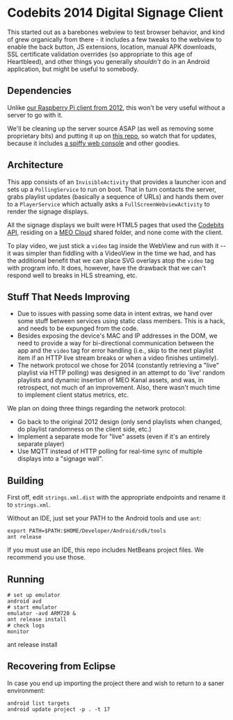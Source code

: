 # Codebits 2014 Digital Signage Client

This started out as a barebones webview to test browser behavior, and kind of grew organically from there - it includes a few tweaks to the webview to enable the back button, JS extensions, location, manual APK downloads, SSL certificate validation overrides (so appropriate to this age of Heartbleed), and other things you generally _shouldn't_ do in an Android application, but might be useful to somebody.

## Dependencies

Unlike [our Raspberry Pi client from 2012][dsc], this won't be very useful without a server to go with it. 

We'll be cleaning up the server source ASAP (as well as removing some proprietary bits) and putting it up on [this repo][dss], so watch that for updates, because it includes [a spiffy web console][cb] and other goodies.

## Architecture

This app consists of an `InvisibleActivity` that provides a launcher icon and sets up a `PollingService` to run on boot. That in turn contacts the server, grabs playlist updates (basically a sequence of URLs) and hands them over to a `PlayerService` which actually asks a `FullScreenWebviewActivity` to render the signage displays.

All the signage displays we built were HTML5 pages that used the [Codebits API][api], residing on a [MEO Cloud][mc] shared folder, and none come with the client.

To play video, we just stick a `video` tag inside the WebView and run with it -- it was simpler than fiddling with a VideoView in the time we had, and has the additional benefit that we can place SVG overlays atop the `video` tag with program info. It does, however, have the drawback that we can't respond well to breaks in HLS streaming, etc.

## Stuff That Needs Improving

* Due to issues with passing some data in intent extras, we hand over some stuff between services using static class members. This is a hack, and needs to be expunged from the code.
* Besides exposing the device's MAC and IP addresses in the DOM, we need to provide a way for bi-directional communication between the app and the `video` tag for error handling (i.e., skip to the next playlist item if an HTTP live stream breaks or when a video finishes untimely).
* The network protocol we chose for 2014 (constantly retrieving a "live" playlist via HTTP polling) was designed in an attempt to do 'live' random playlists and dynamic insertion of MEO Kanal assets, and was, in retrospect, not much of an improvement. Also, there wasn't much time to implement client status metrics, etc.

We plan on doing three things regarding the network protocol:

* Go back to the original 2012 design (only send playlists when changed, do playlist randomness on the client side, etc.)
* Implement a separate mode for "live" assets (even if it's an entirely separate player)
* Use MQTT instead of HTTP polling for real-time sync of multiple displays into a "signage wall".


## Building

First off, edit `strings.xml.dist` with the appropriate endpoints and rename it to `strings.xml`.

Without an IDE, just set your PATH to the Android tools and use `ant`:

    export PATH=$PATH:$HOME/Developer/Android/sdk/tools
    ant release

If you must use an IDE, this repo includes NetBeans project files. We recommend you use those.

## Running

    # set up emulator
    android avd
    # start emulator
    emulator -avd ARM720 &
    ant release install
    # check logs
    monitor

ant release install

## Recovering from Eclipse

In case you end up importing the project there and wish to return to a saner environment:

    android list targets
    android update project -p . -t 17
    
    
[dsc]: https://github.com/sapo/digital-signage-client
[dss]: https://github.com/sapo/digital-signage-server
[api]: https://codebits.eu/s/api
[mc]: https://meocloud.pt/
[cb]: https://codebits.eu/s/blog/bee64deeb27071c592b0adcac7243e0a
